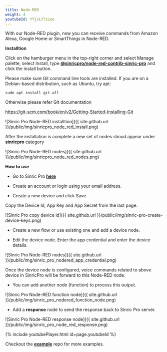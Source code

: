 ```yaml
---
title: Node-RED
weight: 4
youtubeId: YYjxLY7zioo
---
```


With our Node-RED plugin, now you can receive commands from Amazon Alexa, Google Home or SmartThings in Node-RED.

**Installtion**

Click on the hamburger menu in the top-right corner and select Manage palette, select Install, type [**@sinricpro/node-red-contrib-sinric-pro**](https://flows.nodered.org/node/@sinricpro/node-red-contrib-sinric-pro) and click the install button.

Please make sure Git command line tools are installed.  If you are on a Debian-based distribution, such as Ubuntu, try apt:

```
sudo apt install git-all
```

Otherwise please refer Git documentation

https://git-scm.com/book/en/v2/Getting-Started-Installing-Git


![Sinric Pro Node-RED installtion]({{ site.github.url }}/public/img/sinricpro_node_red_install.png)

After the installation is complete a new set of nodes shoud appear under **sinricpro** category

![Sinric Pro Node-RED nodes]({{ site.github.url }}/public/img/sinricpro_node_red_nodes.png)

**How to use**

* Go to Sinric Pro [**here**](https://sinric.pro)

* Create an account or login using your email address.

* Create a new device and click Save. 

Copy the Device Id, App Key and App Secret from the last page. 

![Sinric Pro copy device id]({{ site.github.url }}/public/img/sinric-pro-create-device-keys.png)

* Create a new flow or use existing one and add a device node.

* Edit the device node. Enter the app credential and enter the device details.

![Sinric Pro Node-RED nodes]({{ site.github.url }}/public/img/sinric_pro_nodered_app_credential.png)

Once the device node is configured, voice commands related to above device in SinricPro will be forward to this Node-RED node. 

* You can add another node (function) to process this output. 

![Sinric Pro Node-RED function node]({{ site.github.url }}/public/img/sinric_pro_nodered_function_node.png)

* Add a **response** node to send the response back to Sinric Pro server.

![Sinric Pro Node-RED response node]({{ site.github.url }}/public/img/sinric_pro_node_red_response.png)

{% include youtubePlayer.html id=page.youtubeId %}
 
Checkout the  [**example**](https://github.com/sinricpro/node-red-contrib-sinric-pro/tree/main/examples) repo for more examples.